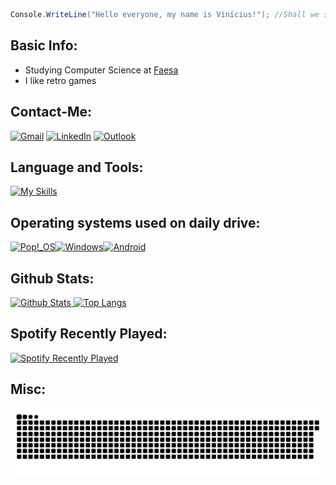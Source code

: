 ```csharp
Console.WriteLine("Hello everyone, my name is Vinícius!"); //Shall we study C#?
```
## Basic Info:

- Studying Computer Science at [Faesa](https://www.faesa.br/)
- I like retro games

## Contact-Me:

[![Gmail](https://img.shields.io/badge/Gmail-D14836?style=for-the-badge&logo=gmail&logoColor=white)](mailto:vinicius.cgobbi2004@gmail.com) [![LinkedIn](https://img.shields.io/badge/LinkedIn-0077B5?style=for-the-badge&logo=linkedin&logoColor=white)](https://www.linkedin.com/in/vinicgobbi/) [![Outlook](https://img.shields.io/badge/Microsoft_Outlook-0078D4?style=for-the-badge&logo=microsoft-outlook&logoColor=white)](mailto:vinicius.cgobbi@hotmail.com)

## Language and Tools:

[![My Skills](https://skillicons.dev/icons?i=git,bash,python,js,linux,vscode,github&theme=light)](https://github.com/vinicgobbi)

## Operating systems used on daily drive:

[![Pop!\_OS](https://img.shields.io/badge/Pop!_OS-48B9C7?style=for-the-badge&logo=Pop!_OS&logoColor=white)](https://pop.system76.com/)[![Windows](https://img.shields.io/badge/Windows-0078D6?style=for-the-badge&logo=windows&logoColor=white)](https://www.microsoft.com/pt-br/windows/)[![Android](https://img.shields.io/badge/Android-3DDC84?style=for-the-badge&logo=android&logoColor=white)](https://www.android.com/intl/pt-BR_br/)


## Github Stats:

[![Github Stats](https://github-readme-stats-blond-alpha.vercel.app/api?hide_title=false&hide_rank=false&show_icons=true&include_all_commits=true&count_private=true&card_width=470px&disable_animations=false&theme=dracula&locale=pt-br&hide_border=false&username=vinicgobbi) ![Top Langs](https://github-readme-stats-blond-alpha.vercel.app/api/top-langs/?username=vinicgobbi&langs_count=15&&card_width=470px&theme=dracula)](https://github.com/vinicgobbi)

## Spotify Recently Played:

[![Spotify Recently Played](https://spotify-recently-played-readme.vercel.app/api?user=21eccoudizoaregspurapvjfq)](https://github.com/vinicgobbi)

## Misc:

[!["Snake Animation"](https://raw.githubusercontent.com/Viniciuscgobbi/Viniciuscgobbi/output/github-contribution-grid-snake.svg)](https://github.com/vinicgobbi)

